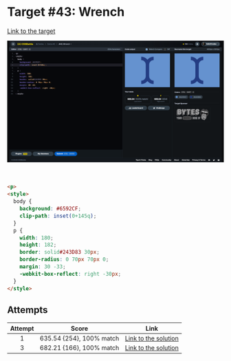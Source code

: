 # Target #43: Wrench

[Link to the target](https://cssbattle.dev/play/43)

![img](src/images/043_wrench.png)

<br>

```html
<p>
<style>
  body {
    background: #6592CF;
    clip-path: inset(0+145q);
  }
  p {
    width: 180;
    height: 182;
    border: solid#243D83 30px;
    border-radius: 0 70px 70px 0;
    margin: 30 -33;
    -webkit-box-reflect: right -30px;
  }
</style>
```


## Attempts
| Attempt | Score | Link |
|:-:|:-:|:-:|
| 1 | 635.54 {254}, 100% match | [Link to the solution](src/html/043_wrench_attempt-01.html) |
| 3 | 682.21 {166}, 100% match | [Link to the solution](src/html/043_wrench_attempt-02.html) |